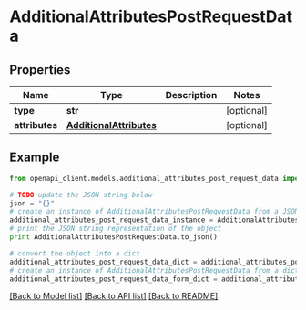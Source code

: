 # AdditionalAttributesPostRequestData


## Properties
Name | Type | Description | Notes
------------ | ------------- | ------------- | -------------
**type** | **str** |  | [optional] 
**attributes** | [**AdditionalAttributes**](AdditionalAttributes.md) |  | [optional] 

## Example

```python
from openapi_client.models.additional_attributes_post_request_data import AdditionalAttributesPostRequestData

# TODO update the JSON string below
json = "{}"
# create an instance of AdditionalAttributesPostRequestData from a JSON string
additional_attributes_post_request_data_instance = AdditionalAttributesPostRequestData.from_json(json)
# print the JSON string representation of the object
print AdditionalAttributesPostRequestData.to_json()

# convert the object into a dict
additional_attributes_post_request_data_dict = additional_attributes_post_request_data_instance.to_dict()
# create an instance of AdditionalAttributesPostRequestData from a dict
additional_attributes_post_request_data_form_dict = additional_attributes_post_request_data.from_dict(additional_attributes_post_request_data_dict)
```
[[Back to Model list]](../README.md#documentation-for-models) [[Back to API list]](../README.md#documentation-for-api-endpoints) [[Back to README]](../README.md)


